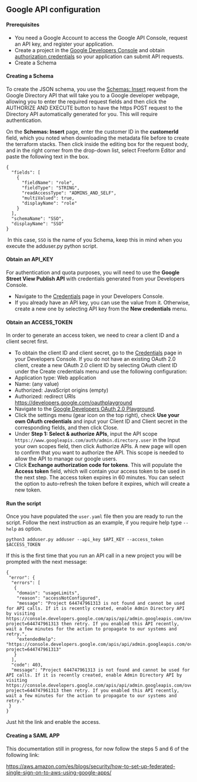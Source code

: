 ## Google API configuration

#### Prerequisites

- You need a Google Account to access the Google API Console, request an API key, and register your application.
- Create a project in the [Google Developers Console](https://console.developers.google.com) and obtain [authorization credentials](https://console.developers.google.com/apis/credentials) so your application can submit API requests.
- Create a Schema

#### Creating a Schema

To create the JSON schema, you use the [Schemas: Insert](https://developers.google.com/admin-sdk/directory/v1/reference/schemas/insert#try-it) request from the Google Directory API that will take you to a Google developer webpage, allowing you to enter the required request fields and then click the AUTHORIZE AND EXECUTE button to have the https POST request to the Directory API automatically generated for you. This will require authentication.

On the **Schemas: Insert** page, enter the customer ID in the **customerId** field, which you noted when downloading the metadata file before to create the terraform stacks. Then click inside the editing box for the request body, and in the right corner from the drop-down list, select Freeform Editor and paste the following text in the box.

```
{
  "fields": [
    {
      "fieldName": "role",
      "fieldType": "STRING",
      "readAccessType": "ADMINS_AND_SELF",
      "multiValued": true,
      "displayName": "role"
    }
  ],
  "schemaName": "SSO",
  "displayName": "SSO"
}
```
​
In this case, `SSO` is the name of you Schema, keep this in mind when you execute the adduser.py python script.

#### Obtain an API_KEY
For authentication and quota purposes, you will need to use the **Google Street View Publish API** with credentials generated from your Developers Console.
​
- Navigate to the [Credentials](https://console.developers.google.com/apis/credentials) page in your Developers Console.
- If you already have an API key, you can use the value from it. Otherwise, create a new one by selecting API key from the **New credentials** menu.
​

####  Obtain an ACCESS_TOKEN
In order to generate an access token, we need to crear a client ID and a client secret first.
​
- To obtain the client ID and client secret, go to the [Credentials](https://console.developers.google.com/apis/credentials) page in your Developers Console. If you do not have an existing OAuth 2.0 client, create a new OAuth 2.0 client ID by selecting OAuth client ID under the Create credentials menu and use the following configuration:
​
 - Application type:	Web application
 - Name:	(any value)
 - Authorized: JavaScript origins	(empty)
 - Authorized: redirect URIs	https://developers.google.com/oauthplayground
​
​
- Navigate to the [Google Developers OAuth 2.0 Playground](https://developers.google.com/oauthplayground/).
​
- Click the settings menu (gear icon on the top right), check **Use your own OAuth credentials** and input your Client ID and Client secret in the corresponding fields, and then click Close.
​
- Under **Step 1: Select & authorize APIs**, input the API scope `https://www.googleapis.com/auth/admin.directory.user` in the Input your own scopes field, then click Authorize APIs. A new page will open to confirm that you want to authorize the API. This scope is needed to allow the API to manage our google users.
​
- Click **Exchange authorization code for tokens**. This will populate the **Access token** field, which will contain your access token to be used in the next step. The access token expires in 60 minutes. You can select the option to auto-refresh the token before it expires, which will create a new token.

#### Run the script

Once you have populated the `user.yaml` file then you are ready to run the script. Follow the next instruction as an example, if you require help type `--help` as option.

```
python3 adduser.py adduser --api_key $API_KEY --access_token $ACCESS_TOKEN
```

If this is the first time that you run an API call in a new project you will be prompted with the next message:

```
{
 "error": {
  "errors": [
   {
    "domain": "usageLimits",
    "reason": "accessNotConfigured",
    "message": "Project 644747961313 is not found and cannot be used for API calls. If it is recently created, enable Admin Directory API by visiting https://console.developers.google.com/apis/api/admin.googleapis.com/overview?project=644747961313 then retry. If you enabled this API recently, wait a few minutes for the action to propagate to our systems and retry.",
    "extendedHelp": "https://console.developers.google.com/apis/api/admin.googleapis.com/overview?project=644747961313"
   }
  ],
  "code": 403,
  "message": "Project 644747961313 is not found and cannot be used for API calls. If it is recently created, enable Admin Directory API by visiting https://console.developers.google.com/apis/api/admin.googleapis.com/overview?project=644747961313 then retry. If you enabled this API recently, wait a few minutes for the action to propagate to our systems and retry."
 }
}
```

Just hit the link and enable the access.

#### Creating a SAML APP

This documentation still in progress, for now follow the steps 5 and 6 of the following link:

https://aws.amazon.com/es/blogs/security/how-to-set-up-federated-single-sign-on-to-aws-using-google-apps/
